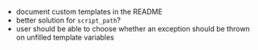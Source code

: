  * document custom templates in the README
 * better solution for `script_path`?
 * user should be able to choose whether an exception should be thrown on unfilled template variables
